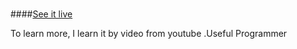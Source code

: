 # 

####[See it live](https://chrisxiang888.github.io/calculator/)

To learn more, I learn it by video from youtube .Useful Programmer



